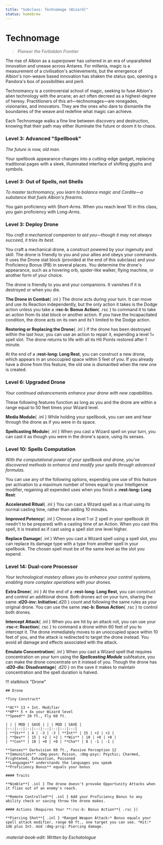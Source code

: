 ```yaml
---
title: "Subclass: Technomage (Wizard)"
status: homebrew
---
```


<p style="display:none" >
Pioneer the Forbidden Frontier
</p>

# Technomage

> *Pioneer the Forbidden Frontier*

The rise of Albion as a superpower has ushered in an era of unparalleled innovation and unease across Antares. For millenia, magic is a measurement of a civilisation's achievements, but the emergence of Albion's non-weave based innovation has shaken the status quo, opening a Pandora's box of possibilities and peril.

Technomancy is a controversial school of magic, seeking to fuse Albion's alien technology with the arcane; an act often decreed as a highest-degree of heresy. Practitioners of this art—technomages—are renegades, visionaries, and innovators. They are the ones who dare to dismantle the boundaries of the weave and redefine what magic can achieve.

Each Technomage walks a fine line between discovery and destruction, knowing that their path may either illuminate the future or doom it to chaos.

### Level 3: Advanced "Spellbook"

*The future is now, old man.*

Your spellbook appearance changes into a cutting-edge gadget, replacing traditional pages with a sleek, illuminated interface of shifting glyphs and symbols. 

### Level 3: Out of Spells, not Shells

*To master technomancy, you learn to balance magic and Cordite—a substance that fuels Albion's firearms.*

You gain proficiency with Short-Arms. When you reach level 10 in this class, you gain proficiency with Long-Arms.

### Level 3: Deploy Drone

*You craft a mechanical companion to aid you—though it may not always succeed, it tries its best.*

You craft a mechanical drone, a construct powered by your ingenuity and skill. The drone is friendly to you and your allies and obeys your commands. It uses the Drone stat block (provided at the end of this subclass) and your Proficiency Bonus (PB) in several places. You determine the drone's appearance, such as a hovering orb, spider-like walker, flying machine, or another form of your choice.

The drone is friendly to you and your companions. It vanishes if it is destroyed or when you die.

**The Drone in Combat**{ .inl } The drone acts during your turn. It can move and use its Reaction independently, but the only action it takes is the Dodge action unless you take a **:rsc-b: Bonus Action**{ .rsc } to command it to take an action from its stat block or another action. If you have the Incapacitated condition, the drone acts on its own and its't limited to the Dodge action.

**Restoring or Replacing the Drone**{ .inl } If the drone has been destroyed within the last hour, you can use an action to repair it, expending a level 1+ spell slot. The drone returns to life with all its Hit Points restored after 1 minute.

At the end of a **:rest-long: Long Rest**, you can construct a new drone, which appears in an unoccupied space within 5 feet of you. If you already have a drone from this feature, the old one is dismantled when the new one is created.

### Level 6: Upgraded Drone

*Your continued advancements enhance your drone with new capabilities.*

These following features function as long as you and the drone are within a range equal to 50 feet times your Wizard level.

**Media Module**{ .inl } While holding your spellbook, you can see and hear through the drone as if you were in its space.

**Spellcasting Module**{ .inl } When you cast a Wizard spell on your turn, you can cast it as though you were in the drone's space, using its senses.

### Level 10: Spells Computation

*With the computational power of your spellbook and drone, you've discovered methods to enhance and modify your spells through advanced formulas.*

You can use any of the following options, expending one use of this feature per activation to a maximum number of times equal to your Intelligence modifier, regaining all expended uses when you finish a **:rest-long: Long Rest**:

**Accelerated Ritual**{ .inl } You can cast a Wizard spell as a ritual using its normal casting time, rather than adding 10 minutes.

**Improved Potency**{ .inl } Choose a level 1 or 2 spell in your spellbook (it needn't to be prepared) with a casting time of an Action. When you cast this spell, it is treated as if cast using a spell slot one level higher.

**Replace Damage**{ .inl } When you cast a Wizard spell using a spell slot, you can replace its damage type with a type from another spell in your spellbook. The chosen spell must be of the same level as the slot you expend.

### Level 14: Dual-core Processor

*Your technological mastery allows you to enhance your control systems, enabling more complex operations with your drones.*

**Extra Drone**{ .inl } At the end of a **:rest-long: Long Rest**, you can construct and control an additional drone. Both drones act on your turn, sharing the same **:d20-inv: Initiative**{.d20 } count and following the same rules as your original drone. You can use the same **:rsc-b: Bonus Action**{ .rsc } to control both drones.

**Intercept Attack**{ .inl } When you are hit by an attack roll, you can use your **:rsc-r: Reaction**{ .rsc } to command a drone within 60 feet of you to intercept it. The drone immediately moves to an unoccupied space within 10 feet of you, and the attack is redirected to target the drone instead. You avoid all damage and effects associated with the attack.

**Emulate Concentration**{ .inl } When you cast a Wizard spell that requires concentration on your turn using the ***Spellcasting Module*** subfeature, you can make the drone concentrate on it instead of you. Though the drone has **:d20-dis: Disadvantage**{ .d20 } on the save it makes to maintain concentration and the spell duration is halved.

!!! statblock "Drone"

    ## Drone

    *Tiny Construct*

    **AC** 13 + Int. Modifier  
    **HP** 5 + 4x your Wizard level  
    **Speed** 20 ft., Fly 60 ft.  

    | | | MOD | SAVE | | | MOD | SAVE |
    |--:|:-:|:-:|:-:|--:|:-:|:-:|:-:|
    | **Str** | 4 | -3 | -3 | **Int** | 15 | +2 | +2 |
    | **Dex** | 15 | +2 | +2 | **Wis** | 10 | +0 | +0 |
    | **Con** | 10 | +0 | +0 | **Cha** | 8 | -1 | -1 |

    **Senses** Darkvision 60 ft., Passive Perception 12  
    **Immunities** :dmg-posn: Poison, :dmg-psyc: Psychic; Charmed, Frightened, Exhaustion, Poisoned  
    **Languages** understands the languages you speak  
    **Proficiency Bonus** equals your bonus   

    #### Traits

    **Nimble**{ .inl } The drone doesn't provoke Opportunity Attacks when it flies out of an enemy's reach.  

    **Remote Controlled**{ .inl } Add your Proficiency Bonus to any ability check or saving throw the drone makes. 

    #### Actions (Requires Your **:rsc-b: Bonus Action**{ .rsc })

    **Piercing Shot**{ .inl } *Ranged Weapon Attack:* Bonus equals your spell attack modifier, range 60 ft., one target you can see. *Hit:* 1d6 plus Int. mod :dmg-prcg: Piercing damage.  

###### :material-book-edit: Written by *Eschatologue*